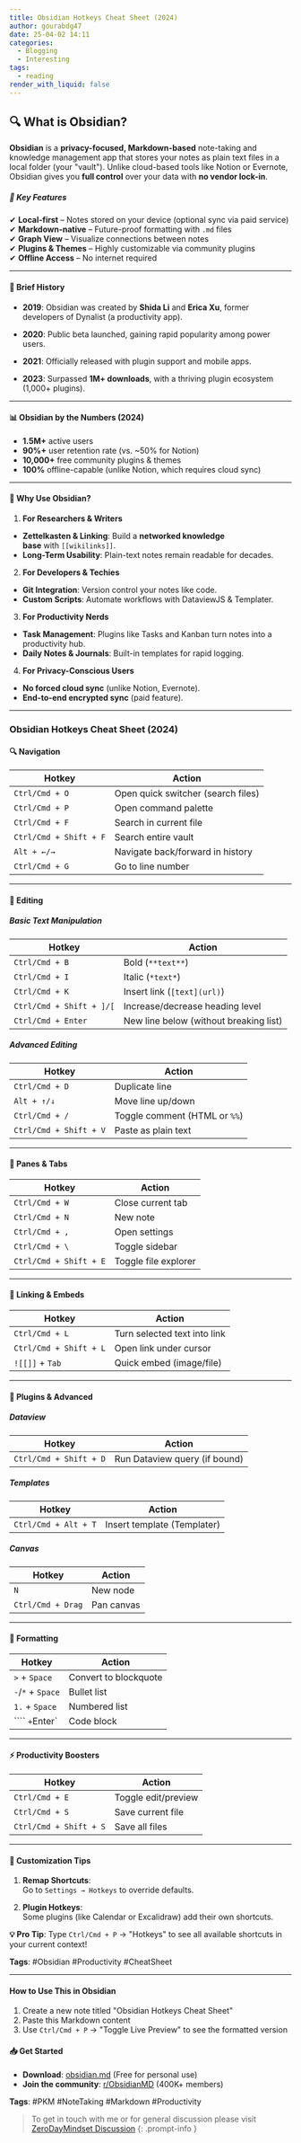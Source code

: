 ```yaml
---
title: Obsidian Hotkeys Cheat Sheet (2024)
author: gourabdg47
date: 25-04-02 14:11
categories:
  - Blogging
  - Interesting
tags:
  - reading
render_with_liquid: false
---
```

## **🔍 What is Obsidian?**

**Obsidian** is a **privacy-focused, Markdown-based** note-taking and knowledge management app that stores your notes as plain text files in a local folder (your "vault"). Unlike cloud-based tools like Notion or Evernote, Obsidian gives you **full control** over your data with **no vendor lock-in**.

##### **🌟 Key Features**

✔ **Local-first** – Notes stored on your device (optional sync via paid service)  
✔ **Markdown-native** – Future-proof formatting with `.md` files  
✔ **Graph View** – Visualize connections between notes  
✔ **Plugins & Themes** – Highly customizable via community plugins  
✔ **Offline Access** – No internet required

---

#### **📜 Brief History**

- **2019**: Obsidian was created by **Shida Li** and **Erica Xu**, former developers of Dynalist (a productivity app).

- **2020**: Public beta launched, gaining rapid popularity among power users.
    
- **2021**: Officially released with plugin support and mobile apps.
    
- **2023**: Surpassed **1M+ downloads**, with a thriving plugin ecosystem (1,000+ plugins).
    

---

#### **📊 Obsidian by the Numbers (2024)**

- **1.5M+** active users
- **90%+** user retention rate (vs. ~50% for Notion)
- **10,000+** free community plugins & themes
- **100%** offline-capable (unlike Notion, which requires cloud sync)
--- 
#### **🚀 Why Use Obsidian?**

1. **For Researchers & Writers**

- **Zettelkasten & Linking**: Build a **networked knowledge base** with `[[wikilinks]]`.
- **Long-Term Usability**: Plain-text notes remain readable for decades.

2. **For Developers & Techies**

- **Git Integration**: Version control your notes like code.
- **Custom Scripts**: Automate workflows with DataviewJS & Templater.

3. **For Productivity Nerds**

- **Task Management**: Plugins like Tasks and Kanban turn notes into a productivity hub.
- **Daily Notes & Journals**: Built-in templates for rapid logging.

4. **For Privacy-Conscious Users**

- **No forced cloud sync** (unlike Notion, Evernote).
- **End-to-end encrypted sync** (paid feature).

---
### Obsidian Hotkeys Cheat Sheet (2024)

#### **🔍 Navigation**

|Hotkey|Action|
|---|---|
|`Ctrl/Cmd + O`|Open quick switcher (search files)|
|`Ctrl/Cmd + P`|Open command palette|
|`Ctrl/Cmd + F`|Search in current file|
|`Ctrl/Cmd + Shift + F`|Search entire vault|
|`Alt + ←/→`|Navigate back/forward in history|
|`Ctrl/Cmd + G`|Go to line number|

---

#### **📝 Editing**

##### **Basic Text Manipulation**

|Hotkey|Action|
|---|---|
|`Ctrl/Cmd + B`|Bold (`**text**`)|
|`Ctrl/Cmd + I`|Italic (`*text*`)|
|`Ctrl/Cmd + K`|Insert link (`[text](url)`)|
|`Ctrl/Cmd + Shift + ]/[`|Increase/decrease heading level|
|`Ctrl/Cmd + Enter`|New line below (without breaking list)|

##### **Advanced Editing**

|Hotkey|Action|
|---|---|
|`Ctrl/Cmd + D`|Duplicate line|
|`Alt + ↑/↓`|Move line up/down|
|`Ctrl/Cmd + /`|Toggle comment (HTML or `%%`)|
|`Ctrl/Cmd + Shift + V`|Paste as plain text|

---

#### **📑 Panes & Tabs**

|Hotkey|Action|
|---|---|
|`Ctrl/Cmd + W`|Close current tab|
|`Ctrl/Cmd + N`|New note|
|`Ctrl/Cmd + ,`|Open settings|
|`Ctrl/Cmd + \`|Toggle sidebar|
|`Ctrl/Cmd + Shift + E`|Toggle file explorer|

---

#### **🔗 Linking & Embeds**

|Hotkey|Action|
|---|---|
|`Ctrl/Cmd + L`|Turn selected text into link|
|`Ctrl/Cmd + Shift + L`|Open link under cursor|
|`![[]]` + `Tab`|Quick embed (image/file)|

---

#### **🧩 Plugins & Advanced**

##### **Dataview**

|Hotkey|Action|
|---|---|
|`Ctrl/Cmd + Shift + D`|Run Dataview query (if bound)|

##### **Templates**

|Hotkey|Action|
|---|---|
|`Ctrl/Cmd + Alt + T`|Insert template (Templater)|

##### **Canvas**

|Hotkey|Action|
|---|---|
|`N`|New node|
|`Ctrl/Cmd + Drag`|Pan canvas|

---

#### **🎨 Formatting**

|Hotkey|Action|
|---|---|
|`>` + `Space`|Convert to blockquote|
|`-`/`*` + `Space`|Bullet list|
|`1.` + `Space`|Numbered list|
|```` `+`Enter`|Code block|

---

#### **⚡ Productivity Boosters**

|Hotkey|Action|
|---|---|
|`Ctrl/Cmd + E`|Toggle edit/preview|
|`Ctrl/Cmd + S`|Save current file|
|`Ctrl/Cmd + Shift + S`|Save all files|

---

#### **🔧 Customization Tips**

1. **Remap Shortcuts**:  
    Go to `Settings → Hotkeys` to override defaults.
    
2. **Plugin Hotkeys**:  
    Some plugins (like Calendar or Excalidraw) add their own shortcuts.

**💡 Pro Tip**: Type `Ctrl/Cmd + P` → "Hotkeys" to see all available shortcuts in your current context!

**Tags**: #Obsidian #Productivity #CheatSheet

---

#### **How to Use This in Obsidian**

1. Create a new note titled "Obsidian Hotkeys Cheat Sheet"
2. Paste this Markdown content
3. Use `Ctrl/Cmd + P` → "Toggle Live Preview" to see the formatted version

#### **📥 Get Started**

- **Download**: [obsidian.md](https://obsidian.md/) (Free for personal use)
- **Join the community**: [r/ObsidianMD](https://reddit.com/r/ObsidianMD) (400K+ members)

**Tags**: #PKM #NoteTaking #Markdown #Productivity


> To get in touch with me or for general discussion please visit [ZeroDayMindset Discussion](https://github.com/orgs/X3N0-G0D/discussions/1) 
{: .prompt-info }
